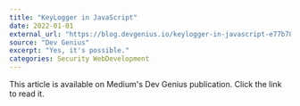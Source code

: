 ```yaml
---
title: "KeyLogger in JavaScript"
date: 2022-01-01
external_url: "https://blog.devgenius.io/keylogger-in-javascript-e77b78cd7219"
source: "Dev Genius"
excerpt: "Yes, it's possible."
categories: Security WebDevelopment
---
```


This article is available on Medium's Dev Genius publication. Click the link to read it. 